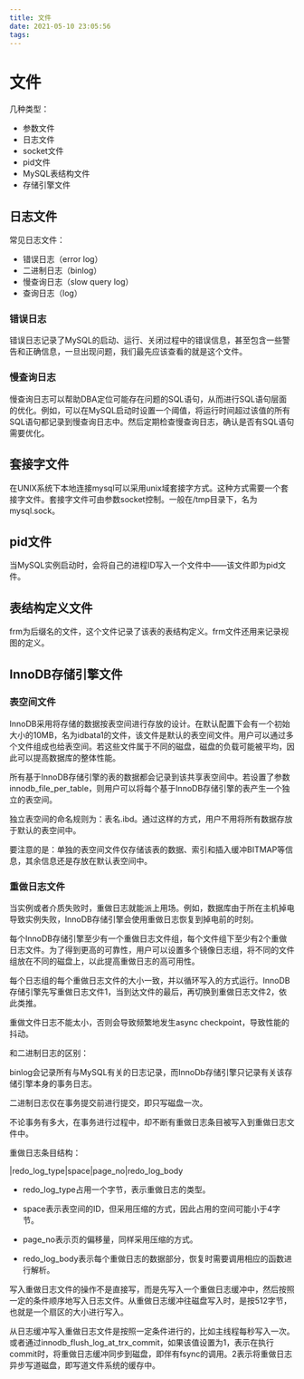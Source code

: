 ```yaml
---
title: 文件
date: 2021-05-10 23:05:56
tags:
---
```


# 文件

几种类型：

- 参数文件
- 日志文件
- socket文件
- pid文件
- MySQL表结构文件
- 存储引擎文件

## 日志文件

常见日志文件：

- 错误日志（error log）
- 二进制日志（binlog）
- 慢查询日志（slow query log）
- 查询日志（log）

### 错误日志

错误日志记录了MySQL的启动、运行、关闭过程中的错误信息，甚至包含一些警告和正确信息，一旦出现问题，我们最先应该查看的就是这个文件。

### 慢查询日志

慢查询日志可以帮助DBA定位可能存在问题的SQL语句，从而进行SQL语句层面的优化。例如，可以在MySQL启动时设置一个阈值，将运行时间超过该值的所有SQL语句都记录到慢查询日志中。然后定期检查慢查询日志，确认是否有SQL语句需要优化。

## 套接字文件

在UNIX系统下本地连接mysql可以采用unix域套接字方式。这种方式需要一个套接字文件。套接字文件可由参数socket控制。一般在/tmp目录下，名为mysql.sock。

## pid文件

当MySQL实例启动时，会将自己的进程ID写入一个文件中——该文件即为pid文件。

## 表结构定义文件

frm为后缀名的文件，这个文件记录了该表的表结构定义。frm文件还用来记录视图的定义。

## InnoDB存储引擎文件

### 表空间文件

InnoDB采用将存储的数据按表空间进行存放的设计。在默认配置下会有一个初始大小的10MB，名为idbata1的文件，该文件是默认的表空间文件。用户可以通过多个文件组成也给表空间。若这些文件属于不同的磁盘，磁盘的负载可能被平均，因此可以提高数据库的整体性能。

所有基于InnoDB存储引擎的表的数据都会记录到该共享表空间中。若设置了参数innodb_file_per_table，则用户可以将每个基于InnoDB存储引擎的表产生一个独立的表空间。

独立表空间的命名规则为：表名.ibd。通过这样的方式，用户不用将所有数据存放于默认的表空间中。

要注意的是：单独的表空间文件仅存储该表的数据、索引和插入缓冲BITMAP等信息，其余信息还是存放在默认表空间中。

### 重做日志文件

当实例或者介质失败时，重做日志就能派上用场。例如，数据库由于所在主机掉电导致实例失败，InnoDB存储引擎会使用重做日志恢复到掉电前的时刻。

每个InnoDB存储引擎至少有一个重做日志文件组，每个文件组下至少有2个重做日志文件。为了得到更高的可靠性，用户可以设置多个镜像日志组，将不同的文件组放在不同的磁盘上，以此提高重做日志的高可用性。

每个日志组的每个重做日志文件的大小一致，并以循环写入的方式运行。InnoDB存储引擎先写重做日志文件1，当到达文件的最后，再切换到重做日志文件2，依此类推。

重做文件日志不能太小，否则会导致频繁地发生async checkpoint，导致性能的抖动。

和二进制日志的区别：

binlog会记录所有与MySQL有关的日志记录，而InnoDb存储引擎只记录有关该存储引擎本身的事务日志。

二进制日志仅在事务提交前进行提交，即只写磁盘一次。

不论事务有多大，在事务进行过程中，却不断有重做日志条目被写入到重做日志文件中。

重做日志条目结构：

|redo_log_type|space|page_no|redo_log_body

- redo_log_type占用一个字节，表示重做日志的类型。

- space表示表空间的ID，但采用压缩的方式，因此占用的空间可能小于4字节。
- page_no表示页的偏移量，同样采用压缩的方式。
- redo_log_body表示每个重做日志的数据部分，恢复时需要调用相应的函数进行解析。

写入重做日志文件的操作不是直接写，而是先写入一个重做日志缓冲中，然后按照一定的条件顺序地写入日志文件。从重做日志缓冲往磁盘写入时，是按512字节，也就是一个扇区的大小进行写入。

从日志缓冲写入重做日志文件是按照一定条件进行的，比如主线程每秒写入一次。或者通过innodb_flush_log_at_trx_commit，如果该值设置为1，表示在执行commit时，将重做日志缓冲同步到磁盘，即伴有fsync的调用。2表示将重做日志异步写道磁盘，即写道文件系统的缓存中。















